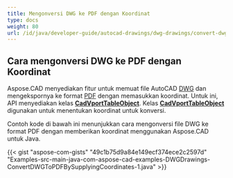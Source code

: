 ```yaml
---
title: Mengonversi DWG ke PDF dengan Koordinat
type: docs
weight: 80
url: /id/java/developer-guide/autocad-drawings/dwg-drawings/convert-dwg-to-dwf-with-coordinatesconvert-dwg-to-pdf-with-coordinates/
---
```



## **Cara mengonversi DWG ke PDF dengan Koordinat**

Aspose.CAD menyediakan fitur untuk memuat file AutoCAD [DWG](https://docs.fileformat.com/cad/dwg/) dan mengekspornya ke format [PDF](https://docs.fileformat.com/pdf/) dengan memasukkan koordinat. Untuk ini, API menyediakan kelas [**CadVportTableObject**](https://reference.aspose.com/cad/java/com.aspose.cad.fileformats.cad.cadtables/CadVportTableObject). Kelas [**CadVportTableObject**](https://reference.aspose.com/cad/java/com.aspose.cad.fileformats.cad.cadtables/CadVportTableObject) digunakan untuk menentukan koordinat untuk konversi.

Contoh kode di bawah ini menunjukkan cara mengonversi file DWG ke format PDF dengan memberikan koordinat menggunakan Aspose.CAD untuk Java.

{{< gist "aspose-com-gists" "49c1b75d9a84e149ecf374ece2c2597d" "Examples-src-main-java-com-aspose-cad-examples-DWGDrawings-ConvertDWGToPDFBySupplyingCoordinates-1.java" >}}
